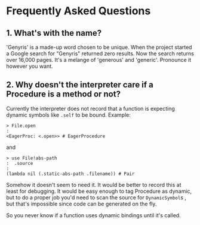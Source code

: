 # Frequently Asked Questions #

## 1. What's with the name? ##
'Genyris' is a made-up word chosen to be unique. When the project started a Google search for "Genyris" returned zero results. Now the search returns over 16,000 pages. It's a melange of 'generous' and 'generic'.  Pronounce it however you want.

## 2. Why doesn't the interpreter care if a Procedure is a method or not? ##
Currently the interpreter does not record that a function is expecting dynamic symbols like `.self` to be bound.
Example:

```
> File.open
:
<EagerProc: <.open>> # EagerProcedure
```
and
```
> use File!abs-path
:  .source
:
(lambda nil (.static-abs-path .filename)) # Pair
```

Somehow it doesn't seem to need it. It would be better to record this at least for debugging. It would be easy enough to tag Procedure as dynamic, but to do a proper job you'd need to scan the source for `DynamicSymbol`s , but that's impossible since code can be generated on the fly.

So you never know if a function uses dynamic bindings until it's called.